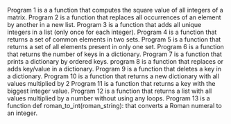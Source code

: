 Program 1 is a a function that computes the square value of all integers of a matrix.
Program 2 is  a function that replaces all occurrences of an element by another in a new list.
Program 3 is a function that adds all unique integers in a list (only once for each integer).
Program 4 is a function that returns a set of common elements in two sets.
Program 5 is a function that returns a set of all elements present in only one set.
Program 6 is  a function that returns the number of keys in a dictionary.
Program 7 is a function that prints a dictionary by ordered keys.
program 8 is  a function that replaces or adds key/value in a dictionary.
Program 9 is  a function that deletes a key in a dictionary.
Program 10 is a function that returns a new dictionary with all values multiplied by 2
Program 11 is a function that returns a key with the biggest integer value.
Program 12 is a function that returns a list with all values multiplied by a number without using any loops.
Program 13 is a function def roman_to_int(roman_string): that converts a Roman numeral to an integer.
